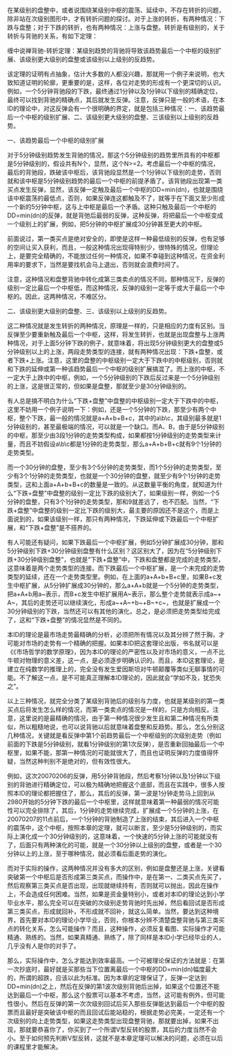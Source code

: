 在某级别的盘整中，或者说围绕某级别中枢的震荡、延续中，不存在转折的问题，除非站在次级别图形中，才有转折问题的探讨。对于上涨的转折，有两种情况：下跌与盘整；对于下跌的转折，也有两种情况：上涨与盘整。转折是有级别的，关于转折与背驰的关系，有如下定理：
 
缠中说禅背驰-转折定理：某级别趋势的背驰将导致该趋势最后一个中枢的级别扩展、该级别更大级别的盘整或该级别以上级别的反趋势。
 
该定理的证明有点抽象，估计大多数的人都没兴趣，那就用一个例子来说明，也大致知道证明的轮廓，更重要的是，这样，各位对走势的形成有一个更深切的认识。例如，一个5分钟背驰段的下跌，最终通过1分钟以及1分钟以下级别的精确定位，最终可以找到背驰的精确点，其后就发生反弹。注意，反弹只是一般的术语，在本ID的理论中，对这反弹会有一个很明确的界定，就是包括三种情况：一、该趋势最后一个中枢的级别扩展、二、该级别更大级别的盘整、三该级别以上级别的反趋势。
 
一、该趋势最后一个中枢的级别扩展
 
对于5分钟级别趋势发生背驰的情况，那这个5分钟级别的趋势里所具有的中枢都是5分钟级别的，假设共有N个，显然，这个N>=2。考虑最后一个中枢的情况，最后的背驰段，跌破该中枢后，该背驰段显然是一个1分钟以下级别的走势，否则就和该中枢是5分钟级别趋势的最后一个中枢的前提矛盾了。该背驰段出现第一类买点发生反弹，显然，该反弹一定触及最后一个中枢的DD=min(dn)，也就是围绕该中枢震荡的最低点，否则，如果反弹连这都触及不了，就等于在下面又至少形成一个新的5分钟中枢，这与上中枢是最后一个矛盾。这种只触及最后一个中枢的DD=min(dn)的反弹，就是背弛后最弱的反弹，这种反弹，将把最后一个中枢变成一个级别上的扩展，例如，把5分钟的中枢扩展成30分钟甚至更大的中枢。
 
前面说过，第一类买点是绝对安全的，即使是这样一种最低级别的反弹，也有足够的空间让买入获利，而且，一般这种情况出现得特别少，很特殊的情况，但理论上，是要完全精确的，不能放过任何一种情况，如果不幸碰到这种情况，在资金利用率的要求下，当然是要找机会马上退出，否则就会浪费时间了。
 
注意，这种情况和盘整背驰中转化成第三类卖点的情况不同，那种情况下，反弹的级别一定比最后一个中枢低，而这种情况，反弹的级别一定等于或大于最后一个中枢的。因此，这两种情况，不难区分。
 
二、该级别更大级别的盘整、三、该级别以上级别的反趋势。
 
这二种情况就是发生转折的两种情况，原理是一样的，只是相应的力度有区别。当反弹至少要重新触及最后一个中枢，这样，将发生转折，也就是出现盘整与上涨两种情况，对于上面5分钟下跌的例子，就意味着，将出现5分钟级别更大的盘整或5分钟级别以上的上涨，两段走势类型的连接，就有两种情况出现：下跌+盘整，或者下跌+上涨。注意，这里的盘整的中枢级别一定大于下跌中的中枢级别，否则就和下跌的延伸或第一种该趋势最后一个中枢的级别扩展搞混了。而上涨的中枢，不一定大于上跌中的中枢，例如，一个5分钟级别的下跌后反过来是一个5分钟级别的上涨，这是很正常的，但如果是盘整，那就至少是30分钟级别的。
 
有人总是搞不明白为什么“下跌+盘整”中盘整的中枢级别一定大于下跌中的中枢，这里不妨用一个例子说明一下：例如，还是一个5分钟的下跌，那至少有两个中枢，整个下跌，最一般的情况就是a+A+b+B+c，其中的a\b\c，其级别最多就是1分钟级别的，甚至最极端的情况，可以就是一个缺口。而A、B，由于是5分钟级别的中枢，那至少由3段1分钟的走势类型构成，如果都按1分钟级别的走势类型来计量，而且不妨假设a\b\c都是1分钟的走势类型，那么a+A+b+B+c就有9个1分钟的走势类型。
 
而一个30分钟的盘整，至少有3个5分钟的走势类型，而1个5分钟的走势类型，至少有3个1分钟的走势类型，也就是一个30分钟的盘整，就至少有9个1分钟的走势类型，这和上面a+A+b+B+c的数量是一致的。从这数量平衡的角度，就知道为什么“下跌+盘整”中盘整的级别一定比下跌的级别大了，如果级别一样，例如一个5分钟的盘整，只有3个1分钟的走势类型，那和9就差远了，也不匹配。当然，“下跌+盘整”中盘整的级别一定比下跌的级别大，最主要的原因还不是这个，而是上面说到的，如果该级别一样，那只有两种情况，下跌延伸或下跌最后一个中枢扩展，和“下跌+盘整”是不搭界的。
 
有人可能还有疑问，如果下跌最后一个中枢扩展，例如5分钟扩展成30分钟，那和5分钟级别下跌+30分钟级别盘整有什么区别？这区别大了，因为在“5分钟级别下跌+30分钟级别盘整”，也就是“下跌+盘整”中，下跌和盘整都是完成的走势类型，这意味着是两个走势类型的连接。而下跌最后一个中枢扩展，是一个未完成的走势类型的延续，还在一个走势类型里。例如，在上面的a+A+b+B+c里，如果B+c发生中枢扩展，从5分钟扩展成30分钟的，那么a+A+b就是一个5分钟的走势类型，把a+A+b用a~表示，而B+c发生中枢扩展用A~表示，那么整个走势就表示成a~+ A~，其后的走势还可以继续演化，形成a~+A~+b~+B~+c~，也就是扩展成一个30分钟级别的下跌，当然还可以有其他的演化，总之，是必须把走势类型给完成了，这和“下跌+盘整”的情况显然是不同的。
 
本ID的理论是最市场走势最精确的分析，必须把所有情况以及其分辨了然于胸，才可能对市场的走势有一个精确的把握。如果本ID把这套理论出版，书名就可以是《《市场哲学的数学原理》，因为本ID的理论的严密性以及对市场的意义，一点不比牛顿对物理的意义差，这一点，是必须逐步明确认识的。而且，本ID这套理论，是建立在纯数学的推理上的，完全没有发生爱因斯坦对牛顿颠覆等类似无聊事情的可能。不了解这一点，是不可能真正理解本ID理论的，因此就会“学如不及，犹恐失之”。
 
以上三种情况，就完全分类了某级别背驰后的级别与力度，也就是某级别的第一类买点后将发生怎么样的情况，而第一类卖点的情况是一样的，只是方向相反。注意，这里说的是最精确的情况，由于第一种情况很少发生且和第二种情况有所类似，所以粗糙地说，也可以说背驰以后就意味着盘整和反趋势。那么，怎么分别这几种情况，关键就是看反弹中第1个前趋势最后一个中枢级别的次级别走势（例如前面的下跌是5分钟级别，就看1分钟级别的第1次反弹），是否重新回抽最后一个中枢里，如果不能，那第一种情况的可能就很大了，而且也证明反弹的力度值得怀疑，当然这种判别不是绝对的，但有效性很大。
 
例如，这次20070206的反弹，用5分钟背驰段，然后考察1分钟以及1分钟以下级别的背驰进行精确定位，可以极为精确地把握这个底部，而且在实践中，很多人按照本ID的理论都把握住了，那么，其后的反弹，第一波是1分钟走势马上回到从2980开始的5分钟下跌的最后一个中枢里，这样就意味着第一种最弱的情况可能性可以完全排除了，其后，1分钟的走势继续完成，扩展成一个5分钟的上涨，在20070207的11点前后，一个1分钟的背驰制造了上涨的结束，其后进入一个中枢的震荡中，这个中枢，按照本章的定理，就可以断言，至少是5分钟级别的，而实际上演化成一个30分钟级别的，这意味着，一个快速的5分钟上涨的可能就没有了，后面只有两种演化的可能，就是一个30分钟以上级别的盘整，或者是一个30分钟以上的上涨，至于哪种情况，就必须看后面走势的演化。
 
而对于实际的操作，这两种情况并没有多大的区别，例如是盘整还是上涨，关键看突破第一个中枢后是否形成第三类买点，而操作中，是在第一、二类买点先买了，然后观察第三类买点是否出现，出现就继续持有，否则就可以抛出，因此在操作上，不会造成任何困难。当然，如果是资金量特别小，或者对本ID的理论达到小学毕业水平，那么完全可以在突破的次级别走势背驰时先出掉，然后看回试是否形成第三类买点，形成就回补，不形成就不回补，就这么简单。当然，要达到这种境界，首先要对本ID的理论小学毕业，否则，你根本分辨不清楚盘整背驰与第三类买点的转化关系，怎么可能操作？而且，这种操作，必须反复看图、实际操作才可能精通、熟练的。当然，如果真精通、熟练了，除了同样是本ID小学已经毕业的人，几乎没有人是你的对手了。
 
那么，实际操作中，怎么才能达到效率最高。一个可被理论保证的方法就是：在第一次抄底时，最好就是买那些当下位置离最后一个中枢的DD=min(dn)幅度最大的，所谓的超跌，应该以此为标准。因为本章的定理保证了，反弹一定达到DD=min(dn)之上，然后在反弹的第1波次级别背驰后出掉，如果这个位置还不能达到最后一个中枢，那么这个股票可以基本不考虑，当然，这可能有例外，但可能性很小。然后在反弹的第一次次级别回试后买入那些反弹能达到最后一个中枢的股票而且最好是突破该中枢的而且回试后能站稳的，根据走势必完美，一定还有一个次级别的向上走势类型，如果这走势类型出现盘整背驰，那就要出掉，如果不出现，那就要恭喜你了，你买到了一个所谓V型反转的股票，其后的力度当然不会小。至于如何预先判断V型反转，这就不是本章定理可以解决的问题，必须在以后的课程里才能解决。
